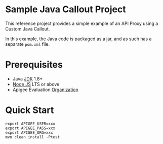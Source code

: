 # Sample Java Callout Project

This reference project provides a simple example of an API Proxy using a
Custom Java Callout.

In this example, the Java code is packaged as a jar, and as such has a separate
`pom.xml` file.

# Prerequisites

- Java [JDK](https://www.oracle.com/uk/java/technologies/javase-downloads.html)
  1.8+
- [Node JS](https://nodejs.org/) LTS or above
- Apigee Evaluation [Organization](https://login.apigee.com/sign__up)

# Quick Start

```shell
export APIGEE_USER=xxx
export APIGEE_PASS=xxx
export APIGEE_ORG=xxx
mvn clean install -Ptest
```
